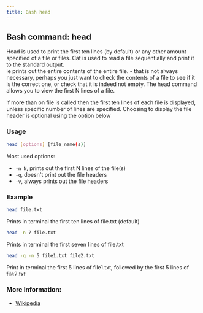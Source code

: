 ```yaml
---
title: Bash head
---
```


## Bash command: head

Head is used to print the first ten lines (by default) or any other amount specified of a file or files.
Cat is used to read a file sequentially and print it to the standard output. <br>
ie prints out the entire contents of the entire file. - that is not always necessary, perhaps you just want to check the contents of a file to see if it is the correct one, or check that it is indeed not empty.
The head command allows you to view the first N lines of a file.

if more than on file is called then the first ten lines of each file is displayed, unless specific number of lines are specified.
Choosing to display the file header is optional using the option below

### Usage

```bash
head [options] [file_name(s)]
```

Most used options:

* `-n N`, prints out the first N lines of the file(s)
* `-q`, doesn't print out the file headers
* `-v`, always prints out the file headers

### Example

```bash
head file.txt
```
Prints in terminal the first ten lines of file.txt (default)

```bash
head -n 7 file.txt
```
Prints in terminal the first seven lines of file.txt

```bash
head -q -n 5 file1.txt file2.txt
```
Print in terminal the first 5 lines of file1.txt, followed by the first 5 lines of file2.txt


### More Information:
* [Wikipedia](https://en.wikipedia.org/wiki/Head_(Unix))
